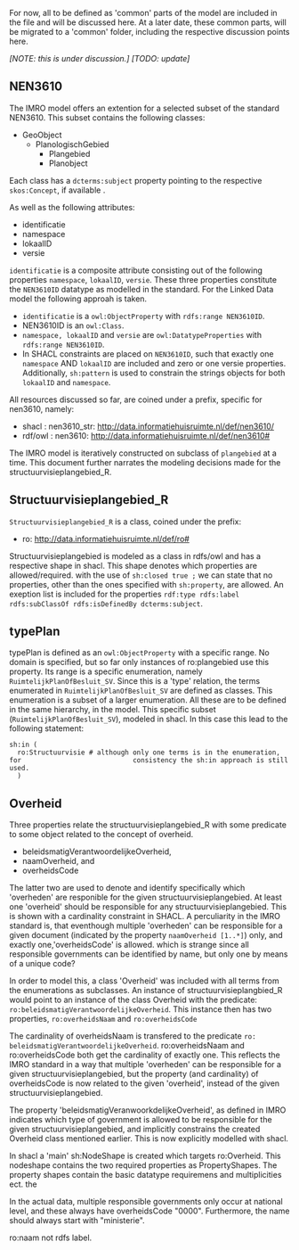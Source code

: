 For now, all to be defined as 'common' parts of the model are included in the file and will be discussed here. At a later date, these common parts, will be migrated to a 'common' folder, including the respective discussion points here.

*[NOTE: this is under discussion.]*
*[TODO: update]*

## NEN3610
The IMRO model offers an extention for a selected subset of the standard NEN3610. This subset contains the following classes:

- GeoObject
	- PlanologischGebied
		- Plangebied
		- Planobject

Each class has a `dcterms:subject` property pointing to the respective `skos:Concept`, if available .

As well as the following attributes:
- identificatie
- namespace
- lokaalID
- versie

`identificatie` is a composite attribute consisting out of the following properties `namespace`, `lokaalID`, `versie`. These three properties constitute the `NEN3610ID` datatype as modelled in the standard. For the Linked Data model the following approah is taken.
- `identificatie` is a `owl:ObjectProperty` with `rdfs:range NEN3610ID`.
- NEN3610ID is an `owl:Class`.
- `namespace, lokaalID` and `versie` are `owl:DatatypeProperties` with `rdfs:range NEN3610ID`.
- In SHACL constraints are placed on `NEN3610ID`, such that exactly one `namespace` AND `lokaalID` are included and zero or one versie properties. Additionally, `sh:pattern` is used to constrain the strings objects for both `lokaalID` and `namespace`.

All resources discussed so far, are coined under a prefix, specific for nen3610, namely:
-  shacl : nen3610_str: <http://data.informatiehuisruimte.nl/def/nen3610/>
-  rdf/owl : nen3610: <http://data.informatiehuisruimte.nl/def/nen3610#>

The IMRO model is iteratively constructed on subclass of `plangebied` at a time. This document further narrates the modeling decisions made for the structuurvisieplangebied_R.

## Structuurvisieplangebied_R

`Structuurvisieplangebied_R` is a class, coined under the prefix:
- ro: <http://data.informatiehuisruimte.nl/def/ro#>

Structuurvisieplangebied is modeled as a class in rdfs/owl and has a respective shape in shacl. This shape denotes which properties are allowed/required. with the use of `sh:closed true ;` we can state that no properties, other than the ones specified with `sh:property`, are allowed. An exeption list is included for the properties `rdf:type rdfs:label rdfs:subClassOf rdfs:isDefinedBy dcterms:subject`.

## typePlan

typePlan is defined as an `owl:ObjectProperty` with a specific range. No domain is specified, but so far only instances of ro:plangebied use this property. Its range is a specific enumeration, namely `RuimtelijkPlanOfBesluit_SV`. Since this is a 'type' relation, the terms enumerated in `RuimtelijkPlanOfBesluit_SV` are defined as classes. This enumeration is a subset of a larger enumeration. All these are to be defined in the same hierarchy, in the model. This specific subset (`RuimtelijkPlanOfBesluit_SV`), modeled in shacl. In this case this lead to the following statement:
```
sh:in (
  ro:Structuurvisie # although only one terms is in the enumeration, for 							consistency the sh:in approach is still used.
  )
```

## Overheid

Three properties relate the structuurvisieplangebied_R with some predicate to some object related to the concept of overheid.

- beleidsmatigVerantwoordelijkeOverheid,
- naamOverheid, and
- overheidsCode

The latter two are used to denote and identify specifically which 'overheden' are responible for the given structuurvisieplangebied. At least one 'overheid' should be responsible for any structuurvisieplangebied. This is shown with a cardinality constraint in SHACL. A perculiarity in the IMRO standard is, that eventhough multiple 'overheden' can be responsible for a given document (indicated by the property `naamOverheid [1..*]`) only, and exactly one,'overheidsCode' is allowed. which is strange since all responsible governments can be identified by name, but only one by means of a unique code?

In order to model this, a class 'Overheid' was included with all terms from the enumerations as subclasses. An instance of structuurvisieplangbied_R would point to an instance of the class Overheid with the predicate: `ro:beleidsmatigVerantwoordelijkeOverheid`.
This instance then has two properties, `ro:overheidsNaam` and `ro:overheidsCode`

The cardinality of overheidsNaam is transfered to the predicate `ro: beleidsmatigVerantwoordelijkeOverheid`. ro:overheidsNaam and ro:overheidsCode both get the cardinality of exactly one. This reflects the IMRO standard in a way that multiple 'overheden' can be responsible for a given structuurvisieplangebied, but the property (and cardinality) of overheidsCode is now related to the given 'overheid', instead of the given structuurvisieplangebied.

The property 'beleidsmatigVeranwoorkdelijkeOverheid', as defined in IMRO indicates which type of government is allowed to be responsible for the given structuurvisieplangebied, and implicitly constrains the created Overheid class mentioned earlier. This is now explicitly modelled with shacl.

In shacl a 'main' sh:NodeShape is created which targets ro:Overheid. This nodeshape contains the two required properties as PropertyShapes. The property shapes contain the basic datatype requiremens and multiplicities ect. the

In the actual data, multiple responsible governments only occur at national level, and these always have overheidsCode "0000". Furthermore, the name should always start with "ministerie".



ro:naam not rdfs label.
